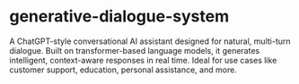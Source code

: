 # generative-dialogue-system
A ChatGPT-style conversational AI assistant designed for natural, multi-turn dialogue. Built on transformer-based language models, it generates intelligent, context-aware responses in real time. Ideal for use cases like customer support, education, personal assistance, and more.
